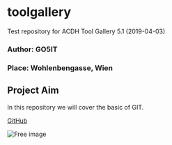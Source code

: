 # toolgallery
Test repository for ACDH Tool Gallery 5.1 (2019-04-03)

### Author: GO5IT
### Place: Wohlenbengasse, Wien

## Project Aim
In this repository we will cover the basic of GIT.

[GitHub](http://github.com)

![Free image](https://upload.wikimedia.org/wikipedia/commons/6/68/%28Mlle_Peschard%29_%28photographie_tirage_%28...%29Atelier_Nadar_btv1b53082251n.jpg)
